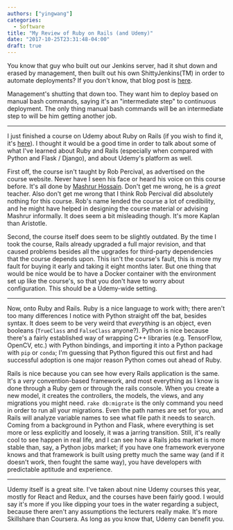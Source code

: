 ```yaml
---
authors: ["yingwang"]
categories:
  - Software
title: "My Review of Ruby on Rails (and Udemy)"
date: "2017-10-25T23:31:48-04:00"
draft: true
---
```


You know that guy who built out our Jenkins server, had it shut down and erased by management, then built out his own ShittyJenkins(TM) in order to automate deployments? If you don't know, that blog post is [here](/posts/2017/10/20/i_dont_hate_javascript).

Management's shutting that down too. They want him to deploy based on manual bash commands, saying it's an "intermediate step" to continuous deployment. The only thing manual bash commands will be an intermediate step to will be him getting another job.

___

I just finished a course on Udemy about Ruby on Rails (if you wish to find it, it's [here](https://www.udemy.com/the-complete-ruby-on-rails-developer-course/)). I thought it would be a good time in order to talk about some of what I've learned about Ruby and Rails (especially when compared with Python and Flask / Django), and about Udemy's platform as well.

First off, the course isn't taught by Rob Percival, as advertised on the course website. Never have I seen his face or heard his voice on this course before. It's all done by [Mashrur Hossain](http://www.mashrurhossain.com/). Don't get me wrong, he is a *great* teacher. Also don't get me wrong that I think Rob Percival did absolutely nothing for this course. Rob's name lended the course a lot of credibility, and he might have helped in designing the course material or advising Mashrur informally. It does seem a bit misleading though. It's more Kaplan than Aristotle.

Second, the course itself does seem to be slightly outdated. By the time I took the course, Rails already upgraded a full major revision, and that caused problems besides all the upgrades for third-party dependencies that the course depends upon. This isn't the course's fault, this is more my fault for buying it early and taking it eight months later. But one thing that would be nice would be to have a Docker container with the environment set up like the course's, so that you don't have to worry about configuration. This should be a Udemy-wide setting.

___

Now, onto Ruby and Rails. Ruby is a nice language to work with; there aren't too many differences I notice with Python straight off the bat, besides syntax. It does seem to be very weird that *everything* is an object, even booleans (`TrueClass` and `FalseClass` anyone?). Python is nice because there's a fairly established way of wrapping C++ libraries (e.g. TensorFlow, OpenCV, etc.) with Python bindings, and importing it into a Python package with `pip` or `conda`; I'm guessing that Python figured this out first and had successful adoption is one major reason Python comes out ahead of Ruby.

Rails is nice because you can see how every Rails application is the same. It's a *very* convention-based framework, and most everything as I know is done through a Ruby gem or through the rails console. When you create a new model, it creates the controllers, the models, the views, and any migrations you might need. `rake db:migrate` is the only command you need in order to run all your migrations. Even the path names are set for you, and Rails will analyze variable names to see what file path it needs to search. Coming from a background in Python and Flask, where everything is set more or less explicitly and loosely, it was a jarring transition. Still, it's really cool to see happen in real life, and I can see how a Rails jobs market is more stable than, say, a Python jobs market; if you have one framework everyone knows and that framework is built using pretty much the same way (and if it doesn't work, then fought the same way), you have developers with predictable aptitude and experience.

___

Udemy itself is a great site. I've taken about nine Udemy courses this year, mostly for React and Redux, and the courses have been fairly good. I would say it's more if you like dipping your toes in the water regarding a subject, because there aren't any assumptions the lecturers really make. It's more Skillshare than Coursera. As long as you know that, Udemy can benefit you.
